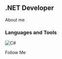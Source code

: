## .NET Developer

About me

### Languages and Tools
![C#](https://img.shields.io/badge/C%23?style=for-the-badge&color=172%2C18%2C248&logo=csharp)

Follow Me
